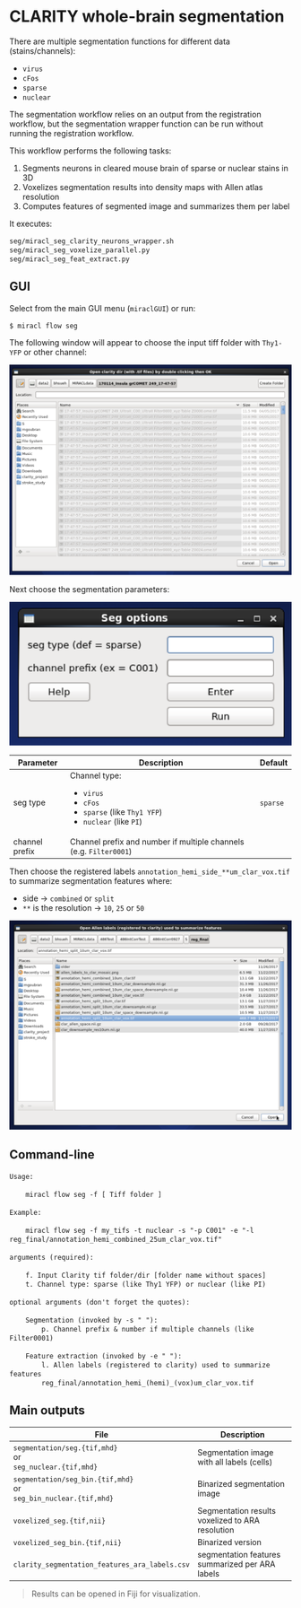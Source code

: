 # CLARITY whole-brain segmentation

There are multiple segmentation functions for different data (stains/channels):

- `virus`
- `cFos`
- `sparse`
- `nuclear`

The segmentation workflow relies on an output from the registration workflow,
but the segmentation wrapper function can be run without running the 
registration workflow.

This workflow performs the following tasks:

1) Segments neurons in cleared mouse brain of sparse or nuclear stains in 3D
2) Voxelizes segmentation results into density maps with Allen atlas resolution
3) Computes features of segmented image and summarizes them per label

It executes:

```
seg/miracl_seg_clarity_neurons_wrapper.sh
seg/miracl_seg_voxelize_parallel.py
seg/miracl_seg_feat_extract.py
```

## GUI

Select from the main GUI menu (`miraclGUI`) or run:

```
$ miracl flow seg
```

The following window will appear to choose the input tiff folder with 
`Thy1-YFP` or other channel:

![](seg1.png)

Next choose the segmentation parameters:

![](seg2.png)

| Parameter | Description | Default |
| ---       | ---         | ---     |
| seg type | Channel type: <ul><li>`virus`</li><li>`cFos`</li><li>`sparse` (like `Thy1 YFP`)</li><li>`nuclear` (like `PI`)</li></ul> | `sparse` |
| channel prefix | Channel prefix and number if multiple channels (e.g. `Filter0001`) | |

Then choose the registered labels `annotation_hemi_side_**um_clar_vox.tif` to summarize segmentation features where:

* side -> `combined` or `split`
* `**` is the resolution -> `10`, `25` or `50`

![](seg3.png)

## Command-line

```
Usage:

    miracl flow seg -f [ Tiff folder ]

Example:

    miracl flow seg -f my_tifs -t nuclear -s "-p C001" -e "-l reg_final/annotation_hemi_combined_25um_clar_vox.tif"

arguments (required):

    f. Input Clarity tif folder/dir [folder name without spaces]
    t. Channel type: sparse (like Thy1 YFP) or nuclear (like PI)

optional arguments (don't forget the quotes):

    Segmentation (invoked by -s " "):
        p. Channel prefix & number if multiple channels (like Filter0001)

    Feature extraction (invoked by -e " "):
        l. Allen labels (registered to clarity) used to summarize features
        reg_final/annotation_hemi_(hemi)_(vox)um_clar_vox.tif
```

## Main outputs

| File | Description |
| ---  | ---         |
| `segmentation/seg.{tif,mhd}`<br>or<br>`seg_nuclear.{tif,mhd}` | Segmentation image with all labels (cells) |
| `segmentation/seg_bin.{tif,mhd}`<br>or<br>`seg_bin_nuclear.{tif,mhd}` | Binarized segmentation image |
| `voxelized_seg.{tif,nii}` | Segmentation results voxelized to ARA resolution |
| `voxelized_seg_bin.{tif,nii}` | Binarized version |
| `clarity_segmentation_features_ara_labels.csv` | segmentation features summarized per ARA labels |

> Results can be opened in Fiji for visualization.
